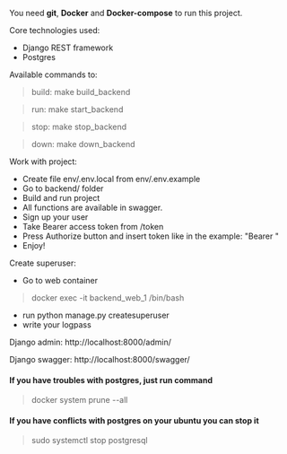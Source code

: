 You need **git**, **Docker** and **Docker-compose** to run this project.

Core technologies used:
* Django REST framework
* Postgres

Available commands to:
> build:
> make build_backend

> run:
> make start_backend

> stop:
> make stop_backend

> down:
> make down_backend

Work with project:
* Create file env/.env.local from env/.env.example
* Go to backend/ folder
* Build and run project
* All functions are available in swagger. 
* Sign up your user
* Take Bearer access token from /token
* Press Authorize button and insert token like in the example: "Bearer <your-token>" 
* Enjoy!

Create superuser:
* Go to web container 
> docker exec -it backend_web_1 /bin/bash
* run python manage.py createsuperuser
* write your logpass

Django admin: http://localhost:8000/admin/

Django swagger: http://localhost:8000/swagger/

#### If you have troubles with postgres, just run command
> docker system prune --all
#### If you have conflicts with postgres on your ubuntu you can stop it
> sudo systemctl stop postgresql